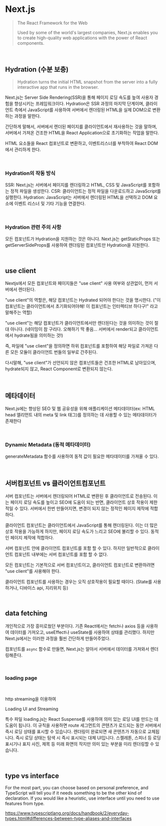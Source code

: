 # Next.js

> The React Framework for the Web
>
> Used by some of the world's largest companies, Next.js enables you to create high-quality web applications with the power of React components.

<br>

## Hydration (수분 보충)

> Hydration turns the initial HTML snapshot from the server into a fully interactive app that runs in the browser.

Next.js는 Server Side Rendering(SSR)을 통해 페이지 로딩 속도를 높여 사용자 경험을 향상시키는 프레임워크이다. Hydration은 SSR 과정의 마지막 단계이며, 클라이언트 측에서 JavaScript를 사용하여 서버에서 렌더링된 HTML을 실제 DOM으로 변환하는 과정을 말한다.

간단하게 말해서, 서버에서 렌더된 페이지를 클라이언트에서 재사용하는 것을 말하며, 서버에서 가져온 건조한 HTML을 React Application으로 초기화하는 작업을 말한다.

HTML 요소들을 React 컴포넌트로 변환하고, 이벤트리스너를 부착하여 React DOM에서 관리하게 한다.

<br>

### Hydration의 작동 방식

SSR: Next.js는 서버에서 페이지를 렌더링하고 HTML, CSS 및 JavaScript를 포함하는 정적 파일을 생성한다.
CSR: 클라이언트는 정적 파일을 다운로드하고 JavaScript를 실행한다.
Hydration: JavaScript는 서버에서 렌더링된 HTML을 선택하고 DOM 요소에 이벤트 리스너 및 기타 기능을 연결한다.

<br>

### Hydration 관련 주의 사항

모든 컴포넌트가 Hydration을 지원하는 것은 아니다. Next.js는 getStaticProps 또는 getServerSideProps를 사용하여 렌더링된 컴포넌트만 Hydration을 지원한다.

<br>

## use client

Nextjs에서 모든 컴포넌트와 페이지들은 "use client" 사용 여부와 상관없이, 먼저 서버에서 렌더된다.

"use client"의 역할은, 해당 컴포넌트는 Hydrated 되어야 한다는 것을 명시한다. ("이 컴포넌트는 클라이언트에서 초기화되어야해! 이 컴포넌트는 인터렉티브 하다구!" 라고 말해주는 역할)

"use client"는 해당 컴포넌트가 클라이언트에서만 렌더된다는 것을 의미하는 것이 절대 아니다. (네이밍이 참 구리다. 오해하기 딱 좋음... 서버에서 render되고 클라이언트에서 hydrate됨을 의미하는 것!)

즉, 파일에 "use client"을 정의하면 하위 컴포넌트를 포함하여 해당 파일로 가져온 다른 모든 모듈이 클라이언트 번들의 일부로 간주된다.

다시말해, "use client"가 선언되지 않은 컴포넌트들은 건조한 HTML로 남아있으며, hydrate되지 않고, React Component로 변환되지 않는다.

<br>

## 메타데이터

Next.js에는 향상된 SEO 및 웹 공유성을 위해 애플리케이션 메타데이터(ex: HTML head 엘리먼트 내의 meta 및 link 태그)를 정의하는 데 사용할 수 있는 메타데이터가 존재한다

<br>

### Dynamic Metadata (동적 메타데이터)

generateMetadata 함수를 사용하여 동적 값이 필요한 메타데이터를 가져올 수 있다.

<br>

## 서버컴포넌트 vs 클라이언트컴포넌트

서버 컴포넌트는 서버에서 렌더링되어 HTML로 변환된 후 클라이언트로 전송된다. 이는 페이지 로딩 속도를 높이고 SEO에 도움이 되는 반면, 클라이언트 상호 작용이 제한적일 수 있다. 서버에서 한번 만들어지면, 변경이 되지 않는 정적인 페이지 제작에 적합하다.

클라이언트 컴포넌트는 클라이언트에서 JavaScript를 통해 렌더링된다. 이는 더 많은 상호 작용을 가능하게 하지만, 페이지 로딩 속도가 느리고 SEO에 불리할 수 있다. 동적인 페이지 제작에 적합하다.

서버 컴포넌트 안에 클라이언트 컴포넌트를 포함 할 수 있다. 하지만 일반적으로 클라이언트 컴포넌트 내부에는 서버 컴포넌트를 포함 할 수 없다.

모든 컴포넌트는 기본적으로 서버 컴포넌트이고, 클라이언트 컴포넌트로 변환하려면 "use client"를 사용해야 한다.

클라이언트 컴포넌트를 사용하는 경우는 오직 상호작용이 필요할 때이다. (State를 사용하거나, 디바이스 api, 지리위치 등)

<br>

## data fetching

개인적으로 가장 흥미로웠던 부분이다. 기존 React에서는 fetch나 axios 등을 사용하여 데이터를 가져오고, useEffect나 useState를 사용하여 상태를 관리했다. 하지만 Next.js에서는 이러한 과정을 훨씬 간단하게 만들어주었다.

컴포넌트를 `async` 함수로 만들면, Next.js는 알아서 서버에서 데이터를 가져와서 렌더링해준다.

<br>

### loading page

<br>

http streaming을 이용하여

Loading UI and Streaming

특수 파일 loading.js는 React Suspense를 사용하여 의미 있는 로딩 UI를 만드는 데 도움이 됩니다.
이 규칙을 사용하면 route 세그먼트의 콘텐츠가 로드되는 동안 서버에서 즉시 로딩 상태를 표시할 수 있습니다. 렌더링이 완료되면 새 콘텐츠가 자동으로 교체됩니다.
즉시 로딩 상태는 탐색 시 즉시 표시되는 대체 UI입니다. 스켈레톤, 스피너 등 로딩 표시기나 표지 사진, 제목 등 미래 화면의 작지만 의미 있는 부분을 미리 렌더링할 수 있습니다.

<br>

## type vs interface

For the most part, you can choose based on personal preference, and TypeScript will tell you if it needs something to be the other kind of declaration. If you would like a heuristic, use interface until you need to use features from type.

https://www.typescriptlang.org/docs/handbook/2/everyday-types.html#differences-between-type-aliases-and-interfaces
